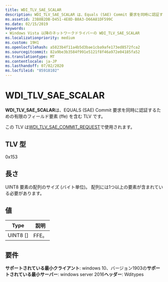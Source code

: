 ```yaml
---
title: WDI_TLV_SAE_SCALAR
description: WDI_TLV_SAE_SCALAR は、Equals (SAE) Commit 要求を同時に認証するための有限のフィールド要素 (FFE) を含む TLV です。
ms.assetid: 23B8B2DB-D451-4E8D-B8A3-D66A81DF599C
ms.date: 02/15/2019
keywords:
- Windows Vista 以降のネットワークドライバーの WDI_TLV_SAE_SCALAR
ms.localizationpriority: medium
ms.custom: 19H1
ms.openlocfilehash: a5823b4f11a4b5d3bae1cba9afe173ed8572fca2
ms.sourcegitcommit: 82a9be3b3584f991e5121f8f46a972e04185fa52
ms.translationtype: MT
ms.contentlocale: ja-JP
ms.lasthandoff: 07/02/2020
ms.locfileid: "85918102"
---
```

# <a name="wdi_tlv_sae_scalar"></a>WDI_TLV_SAE_SCALAR

**WDI_TLV_SAE_SCALAR**は、EQUALS (SAE) Commit 要求を同時に認証するための有限のフィールド要素 (ffe) を含む TLV です。

この TLV は[WDI_TLV_SAE_COMMIT_REQUEST](wdi-tlv-sae-commit-request.md)で使用されます。

## <a name="tlv-type"></a>TLV 型

0x153

## <a name="length"></a>長さ

UINT8 要素の配列のサイズ (バイト単位)。 配列には1つ以上の要素が含まれている必要があります。

## <a name="values"></a>値

| Type | 説明 |
| --- | --- |
| UINT8 [] | FFE。 |

## <a name="requirements"></a>要件

**サポートされている最小クライアント**: windows 10、バージョン1903の**サポートされている最小サーバー**: windows server 2016**ヘッダー**: Wditypes
